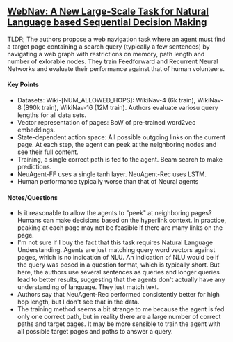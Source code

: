 ## [WebNav: A New Large-Scale Task for Natural Language based Sequential Decision Making](http://arxiv.org/abs/1602.02261)

TLDR; The authors propose a web navigation task where an agent must find a target page containing a search query (typically a few sentences) by navigating a web graph with restrictions on memory, path length and number of exlorable nodes. They train Feedforward and Recurrent Neural Networks and evaluate their performance against that of human volunteers.


#### Key Points


- Datasets: Wiki-[NUM_ALLOWED_HOPS]: WikiNav-4 (6k train), WikiNav-8 (890k train), WikiNav-16 (12M train). Authors evaluate variosu query lengths for all data sets.
- Vector representation of pages: BoW of pre-trained word2vec embeddings. 
- State-dependent action space: All possible outgoing links on the current page. At each step, the agent can peek at the neighboring nodes and see their full content.
- Training, a single correct path is fed to the agent. Beam search to make predictions.
- NeuAgent-FF uses a single tanh layer. NeuAgent-Rec uses LSTM.
- Human performance typically worse than that of Neural agents


#### Notes/Questions

- Is it reasonable to allow the agents to "peek" at neighboring pages? Humans can make decisions based on the hyperlink context. In practice, peaking at each page may not be feasible if there are many links on the page.
- I'm not sure if I buy the fact that this task requires Natural Language Understanding. Agents are just matching query word vectors against pages, which is no indication of NLU. An indication of NLU would be if the query was posed in a question format, which is typically short. But here, the authors use several sentences as queries and longer queries lead to better results, suggesting that the agents don't actually have any understanding of language. They just match text.
- Authors say that NeuAgent-Rec performed consistently better for high hop length, but I don't see that in the data.
- The training method seems a bit strange to me because the agent is fed only one correct path, but in reality there are a large number of correct paths and target pages. It may be more sensible to train the agent with all possible target pages and paths to answer a query.
